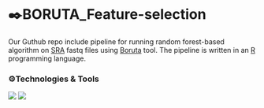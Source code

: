  # ✒️BORUTA_Feature-selection

Our Guthub repo include pipeline for running random forest-based algorithm on [SRA](https://www.ncbi.nlm.nih.gov/sra) fastq files using [Boruta](https://www.jstatsoft.org/article/view/v036i11) tool. The pipeline is written in an [R](https://github.com/rstudio/rstudio) programming language.

### ⚙️Technologies & Tools
![](![RStudio](https://img.shields.io/badge/RStudio-4285F4?style=for-the-badge&logo=rstudio&logoColor=white))
![](![R](https://img.shields.io/badge/r-%23276DC3.svg?style=for-the-badge&logo=r&logoColor=white))
